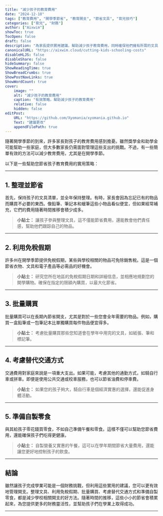 ```yaml
---
title: "減少孩子的教育費用"
date: "2024-12-18"
tags: ["教育費用", "開學季節省", "教育開支", "節省文具", "育兒技巧"]
categories: ["育兒", "財務"]
author: ["Aixwim"]
showToc: true
TocOpen: false
draft: false
description: "為家長提供實用建議，幫助減少孩子教育費用，同時確保他們擁有所需的文具和支持。"
canonicalURL: "https://aixwim.cloud/cutting-kids-schooling-costs"
disableHLJS: false
disableShare: false
hideSummary: false
ShowReadingTime: true
ShowBreadCrumbs: true
ShowPostNavLinks: true
ShowWordCount: true
cover:
    image: ""
    alt: "減少孩子的教育費用"
    caption: "有效策略，幫助減少孩子的教育費用"
    relative: false
    hidden: false
editPost:
    URL: "https://github.com/Xyomania/xyomania.github.io"
    Text: "建議更改"
    appendFilePath: true
---
```


隨著開學季節的到來，許多家長對孩子的教育費用感到擔憂。雖然獎學金和助學金可能幫助一些家庭，但大多數家長仍需面對管理這些支出的挑戰。不過，有一些簡單有效的方法可以減少教育費用，尤其是在開學季節。

以下是一些幫助您節省孩子教育費用的實用策略：

---

## 1. **整理並節省**

首先，保持孩子的文具清單，並全年保持整理。有時，家長會因為忘記已有的物品而購買不必要的東西。像鉛筆、筆記本和蠟筆這些小物品看似便宜，但如果經常補充，它們的費用隨著時間推移會積少成多。

> **小貼士：** 讓孩子參與整理文具，這不僅能節省費用，還能教會他們責任感，幫助他們跟踪自己的物品。

---

## 2. **利用免稅假期**

許多州在開學季節提供免稅假期，某些與學校相關的物品可免除銷售稅。這是一個節省衣物、文具和電子產品等必需品的好機會。

> **小貼士：** 研究您所在地區的免稅假期日期和詳細信息，並相應地規劃您的開學購物。確保在指定的限額內購買，以最大化節省。

---

## 3. **批量購買**

批量購買可以在長期內節省開支，尤其是對於一些您會全年需要的物品。例如，購買一盒鉛筆或一包筆記本比單獨購買每件物品便宜得多。

> **小貼士：** 考慮批量購買那些您知道會在學年中用完的文具，如紙張、筆和標記筆。

---

## 4. **考慮替代交通方式**

交通費用對家庭來說是一項重大支出。如果可能，考慮其他的通勤方式，如騎自行車或拼車。即便是使用公共交通或校車服務，也可以節省油費和停車費。

> **小貼士：** 如果您的孩子夠大，騎自行車是個經濟實惠的選擇，還能促進身體活動。

---

## 5. **準備自製零食**

與其給孩子零花錢買零食，不如自己準備午餐和零食。這樣不僅可以幫助您節省費用，還能確保孩子們吃得更健康。

> **小貼士：** 自製營養又實惠的午餐，這可以在學年期間節省大量費用，還能讓您更好地控制孩子的飲食。

---

## 結論

雖然讓孩子完成學業可能是一個財務挑戰，但利用這些實用的建議，您可以更有效地管理開支。整理文具、利用免稅假期、批量購買、考慮替代交通方式和準備自製零食，都是減少學校相關開支的好方法。隨著時間的推移，這些小小的節省會積累起來，為您提供更多的財務靈活性，並幫助孩子們在學業上取得成功。

---
